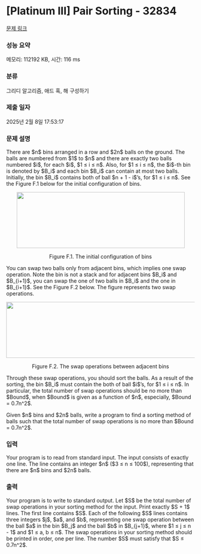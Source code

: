 # [Platinum III] Pair Sorting - 32834 

[문제 링크](https://www.acmicpc.net/problem/32834) 

### 성능 요약

메모리: 112192 KB, 시간: 116 ms

### 분류

그리디 알고리즘, 애드 혹, 해 구성하기

### 제출 일자

2025년 2월 8일 17:53:17

### 문제 설명

<p>There are $n$ bins arranged in a row and $2n$ balls on the ground. The balls are numbered from $1$ to $n$ and there are exactly two balls numbered $i$, for each $i$, $1 ≤ i ≤ n$. Also, for $1 ≤ i ≤ n$, the $i$-th bin is denoted by $B_i$ and each bin $B_i$ can contain at most two balls. Initially, the bin $B_i$ contains both of ball $n + 1 - i$’s, for $1 ≤ i ≤ n$. See the Figure F.1 below for the initial configuration of bins.</p>

<p style="text-align: center;"><img alt="" src="" style="width: 449px; height: 150px;"></p>

<p style="text-align: center;">Figure F.1. The initial configuration of bins</p>

<p>You can swap two balls only from adjacent bins, which implies one swap operation. Note the bin is not a stack and for adjacent bins $B_i$ and $B_{i+1}$, you can swap the one of two balls in $B_i$ and the one in $B_{i+1}$. See the Figure F.2 below. The figure represents two swap operations.</p>

<p style="text-align: center;"><img alt="" src="" style="width: 621px; height: 150px;"></p>

<p style="text-align: center;">Figure F.2. The swap operations between adjacent bins</p>

<p>Through these swap operations, you should sort the balls. As a result of the sorting, the bin $B_i$ must contain the both of ball $i$’s, for $1 ≤ i ≤ n$. In particular, the total number of swap operations should be no more than $Bound$, when $Bound$ is given as a function of $n$, especially, $Bound = 0.7n^2$.</p>

<p>Given $n$ bins and $2n$ balls, write a program to find a sorting method of balls such that the total number of swap operations is no more than $Bound = 0.7n^2$.</p>

### 입력 

 <p>Your program is to read from standard input. The input consists of exactly one line. The line contains an integer $n$ ($3 ≤ n ≤ 100$), representing that there are $n$ bins and $2n$ balls.</p>

### 출력 

 <p>Your program is to write to standard output. Let $S$ be the total number of swap operations in your sorting method for the input. Print exactly $S + 1$ lines. The first line contains $S$. Each of the following $S$ lines contains three integers $j$, $a$, and $b$, representing one swap operation between the ball $a$ in the bin $B_j$ and the ball $b$ in $B_{j+1}$, where $1 ≤ j ≤ n - 1$ and $1 ≤ a, b ≤ n$. The swap operations in your sorting method should be printed in order, one per line. The number $S$ must satisfy that $S ≤ 0.7n^2$.</p>

